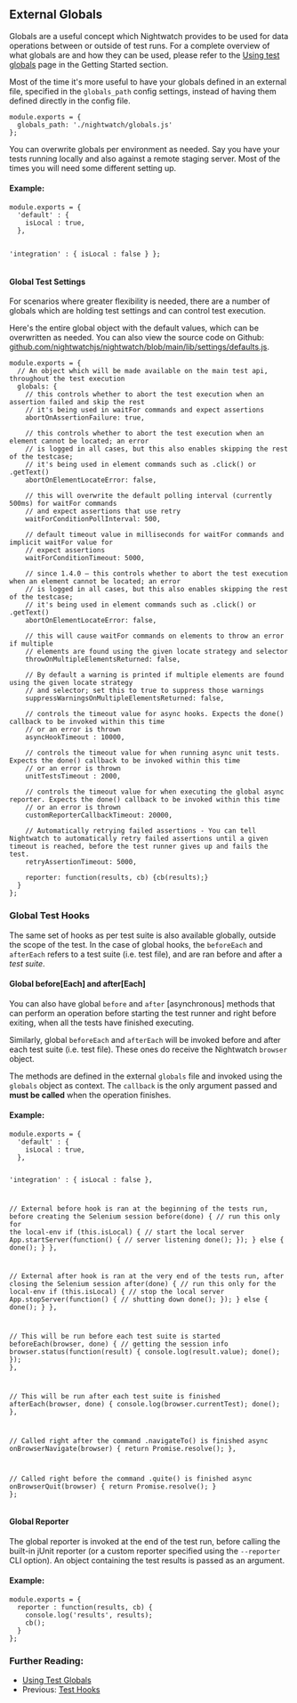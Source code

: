 ## External Globals

Globals are a useful concept which Nightwatch provides to be used for data operations between or outside of test runs. For a complete overview of what globals are and how they can be used, please refer to the [Using test globals](https://v2.nightwatchjs.org/guide/using-nightwatch/concepts.html#using-test-globals) page in the Getting Started section. 

Most of the time it's more useful to have your globals defined in an external file, specified in the `globals_path` config settings, instead of having them defined directly in the config file.

<div class="sample-test"><pre class="line-numbers"><code class="language-javascript">module.exports = {
  globals_path: './nightwatch/globals.js'
};</code></pre></div>

You can overwrite globals per environment as needed. Say you have your tests running locally and also against a remote staging server. Most of the times you will need some different setting up.

#### Example:
<div class="sample-test"><pre class="line-numbers"><code class="language-javascript">module.exports = {
  'default' : {
    isLocal : true,
  },

  'integration' : {
    isLocal : false
  }
};</code></pre></div>

#### Global Test Settings

For scenarios where greater flexibility is needed, there are a number of globals which are holding test settings and can control test execution.

Here's the entire global object with the default values, which can be overwritten as needed. You can also view the source code on Github: [github.com/nightwatchjs/nightwatch/blob/main/lib/settings/defaults.js](https://github.com/nightwatchjs/nightwatch/blob/main/lib/settings/defaults.js).

<div class="sample-test">

<pre class="line-numbers"><code class="language-javascript">module.exports = {
  // An object which will be made available on the main test api, throughout the test execution
  globals: {
    // this controls whether to abort the test execution when an assertion failed and skip the rest
    // it's being used in waitFor commands and expect assertions
    abortOnAssertionFailure: true,

    // this controls whether to abort the test execution when an element cannot be located; an error
    // is logged in all cases, but this also enables skipping the rest of the testcase;
    // it's being used in element commands such as .click() or .getText()
    abortOnElementLocateError: false,

    // this will overwrite the default polling interval (currently 500ms) for waitFor commands
    // and expect assertions that use retry
    waitForConditionPollInterval: 500,

    // default timeout value in milliseconds for waitFor commands and implicit waitFor value for
    // expect assertions
    waitForConditionTimeout: 5000,

    // since 1.4.0 – this controls whether to abort the test execution when an element cannot be located; an error
    // is logged in all cases, but this also enables skipping the rest of the testcase;
    // it's being used in element commands such as .click() or .getText()
    abortOnElementLocateError: false,
    
    // this will cause waitFor commands on elements to throw an error if multiple
    // elements are found using the given locate strategy and selector
    throwOnMultipleElementsReturned: false,

    // By default a warning is printed if multiple elements are found using the given locate strategy
    // and selector; set this to true to suppress those warnings
    suppressWarningsOnMultipleElementsReturned: false,

    // controls the timeout value for async hooks. Expects the done() callback to be invoked within this time
    // or an error is thrown
    asyncHookTimeout : 10000,

    // controls the timeout value for when running async unit tests. Expects the done() callback to be invoked within this time
    // or an error is thrown
    unitTestsTimeout : 2000,

    // controls the timeout value for when executing the global async reporter. Expects the done() callback to be invoked within this time
    // or an error is thrown
    customReporterCallbackTimeout: 20000,

    // Automatically retrying failed assertions - You can tell Nightwatch to automatically retry failed assertions until a given timeout is reached, before the test runner gives up and fails the test.
    retryAssertionTimeout: 5000,

    reporter: function(results, cb) {cb(results);}
  }
};</code></pre>

</div>

### Global Test Hooks
The same set of hooks as per test suite is also available globally, outside the scope of the test. In the case of global hooks, the `beforeEach` and `afterEach` refers to a test suite (i.e. test file), and are ran before and after a _test suite_.

#### Global before[Each] and after[Each]

You can also have global `before` and `after` [asynchronous] methods that can perform an operation before starting the test runner and right before exiting, when all the tests have finished executing.

Similarly, global `beforeEach` and `afterEach` will be invoked before and after each test suite (i.e. test file). These ones do receive the Nightwatch `browser` object.

The methods are defined in the external `globals` file and invoked using the `globals` object as context. The `callback` is the only argument passed and **must be called** when the operation finishes.

#### Example:
<div class="sample-test"><pre class="line-numbers"><code class="language-javascript">module.exports = {
  'default' : {
    isLocal : true,
  },

  'integration' : {
    isLocal : false
  },

  // External before hook is ran at the beginning of the tests run, before creating the Selenium session
  before(done) {
    // run this only for the local-env
    if (this.isLocal) {
      // start the local server
      App.startServer(function() {
        // server listening
        done();
      });
    } else {
      done();
    }
  },

  // External after hook is ran at the very end of the tests run, after closing the Selenium session
  after(done) {
    // run this only for the local-env
    if (this.isLocal) {
      // stop the local server
      App.stopServer(function() {
        // shutting down
        done();
      });
    } else {
      done();
    }
  },

  // This will be run before each test suite is started
  beforeEach(browser, done) {
    // getting the session info
    browser.status(function(result) {
      console.log(result.value);
      done();
    });
  },

  // This will be run after each test suite is finished
  afterEach(browser, done) {
    console.log(browser.currentTest);
    done();
  },
  
  // Called right after the command .navigateTo() is finished
  async onBrowserNavigate(browser) {
    return Promise.resolve();
  },

  // Called right before the command .quite() is finished
  async onBrowserQuit(browser) {
    return Promise.resolve();
  }
};</code></pre></div>

#### Global Reporter
The global reporter is invoked at the end of the test run, before calling the built-in jUnit reporter (or a custom reporter specified using the `--reporter` CLI option). An object containing the test results is passed as an argument.

#### Example:
<div class="sample-test">
<pre class="line-numbers"><code class="language-javascript">module.exports = {
  reporter : function(results, cb) {
    console.log('results', results);
    cb();
  }
};</code></pre>
</div>

### Further Reading:
- [Using Test Globals](/guide/using-nightwatch/concepts.html#using-test-globals)
- Previous: [Test Hooks](/guide/using-nightwatch/using-test-hooks.html)
